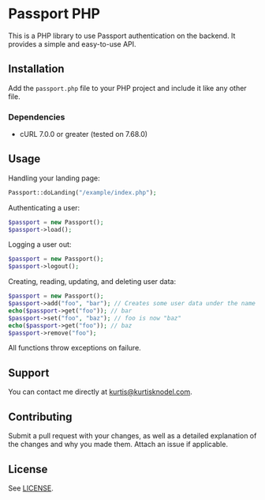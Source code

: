 # Passport PHP

This is a PHP library to use Passport authentication on the backend. It provides a simple and easy-to-use API.

## Installation

Add the `passport.php` file to your PHP project and include it like any other file.

### Dependencies
- cURL 7.0.0 or greater (tested on 7.68.0)

## Usage

Handling your landing page:
```php
Passport::doLanding("/example/index.php");
```

Authenticating a user:
```php
$passport = new Passport();
$passport->load();
```

Logging a user out:
```php
$passport = new Passport();
$passport->logout();
```

Creating, reading, updating, and deleting user data:
```php
$passport = new Passport();
$passport->add("foo", "bar"); // Creates some user data under the name "foo"
echo($passport->get("foo")); // bar
$passport->set("foo", "baz"); // foo is now "baz"
echo($passport->get("foo")); // baz
$passport->remove("foo");
```

All functions throw exceptions on failure.

## Support

You can contact me directly at [kurtis@kurtisknodel.com](mailto:kurtis@kurtisknodel.com).

## Contributing

Submit a pull request with your changes, as well as a detailed explanation of the changes and why you made them. Attach an issue if applicable.

## License

See [LICENSE](LICENSE).
